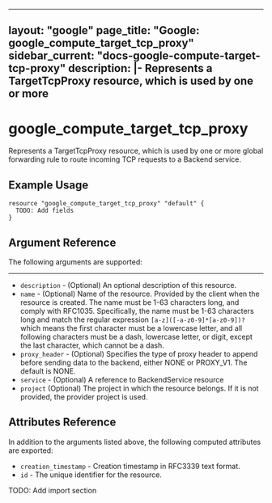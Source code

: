 <!---
 ----------------------------------------------------------------------------

     ***     AUTO GENERATED CODE    ***    AUTO GENERATED CODE     ***

 ----------------------------------------------------------------------------

     This file is automatically generated by terraform-codegen and manual
     changes will be clobbered when the file is regenerated.

     Please read more about how to change this file in README.md and
     CONTRIBUTING.md located at the root of this package.

 ----------------------------------------------------------------------------
--->
---
layout: "google"
page_title: "Google: google_compute_target_tcp_proxy"
sidebar_current: "docs-google-compute-target-tcp-proxy"
description: |-
  Represents a TargetTcpProxy resource, which is used by one or more
---

# google\_compute\_target\_tcp\_proxy

Represents a TargetTcpProxy resource, which is used by one or more
global forwarding rule to route incoming TCP requests to a Backend
service.


## Example Usage

```hcl
resource "google_compute_target_tcp_proxy" "default" {
  TODO: Add fields
}
```

## Argument Reference

The following arguments are supported:



- - -

* `description` -
  (Optional)
  An optional description of this resource.
* `name` -
  (Optional)
  Name of the resource. Provided by the client when the resource is
created. The name must be 1-63 characters long, and comply with
RFC1035. Specifically, the name must be 1-63 characters long and match
the regular expression `[a-z]([-a-z0-9]*[a-z0-9])?` which means the
first character must be a lowercase letter, and all following
characters must be a dash, lowercase letter, or digit, except the last
character, which cannot be a dash.
* `proxy_header` -
  (Optional)
  Specifies the type of proxy header to append before sending data to
the backend, either NONE or PROXY_V1. The default is NONE.
* `service` -
  (Optional)
  A reference to BackendService resource
* `project` (Optional) The project in which the resource belongs.
    If it is not provided, the provider project is used.






## Attributes Reference

In addition to the arguments listed above, the following computed attributes are exported:

* `creation_timestamp` -
  Creation timestamp in RFC3339 text format.
* `id` -
  The unique identifier for the resource.




TODO: Add import section
